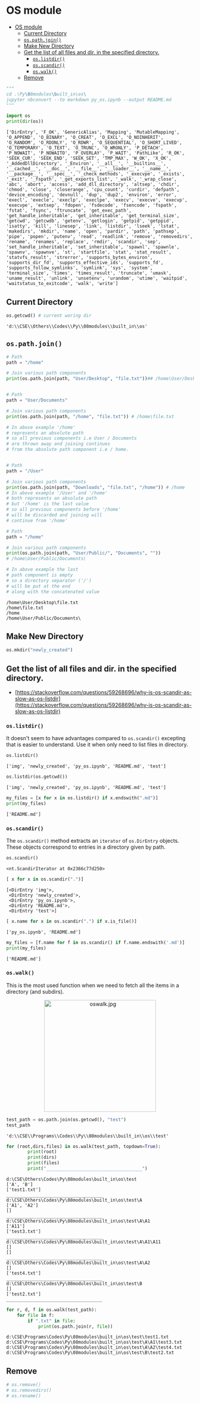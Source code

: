 # OS module

- [OS module](#os-module)
  - [Current Directory](#current-directory)
  - [`os.path.join()`](#ospathjoin)
  - [Make New Directory](#make-new-directory)
  - [Get the list of all files and dir. in the specified directory.](#get-the-list-of-all-files-and-dir-in-the-specified-directory)
    - [`os.listdir()`](#oslistdir)
    - [`os.scandir()`](#osscandir)
    - [`os.walk()`](#oswalk)
  - [Remove](#remove)


```python
"""
cd .\Py\08modules\built_in\os\
jupyter nbconvert --to markdown py_os.ipynb --output README.md
"""

```


```python
import os
print(dir(os))
```

    ['DirEntry', 'F_OK', 'GenericAlias', 'Mapping', 'MutableMapping', 'O_APPEND', 'O_BINARY', 'O_CREAT', 'O_EXCL', 'O_NOINHERIT', 'O_RANDOM', 'O_RDONLY', 'O_RDWR', 'O_SEQUENTIAL', 'O_SHORT_LIVED', 'O_TEMPORARY', 'O_TEXT', 'O_TRUNC', 'O_WRONLY', 'P_DETACH', 'P_NOWAIT', 'P_NOWAITO', 'P_OVERLAY', 'P_WAIT', 'PathLike', 'R_OK', 'SEEK_CUR', 'SEEK_END', 'SEEK_SET', 'TMP_MAX', 'W_OK', 'X_OK', '_AddedDllDirectory', '_Environ', '__all__', '__builtins__', '__cached__', '__doc__', '__file__', '__loader__', '__name__', '__package__', '__spec__', '_check_methods', '_execvpe', '_exists', '_exit', '_fspath', '_get_exports_list', '_walk', '_wrap_close', 'abc', 'abort', 'access', 'add_dll_directory', 'altsep', 'chdir', 'chmod', 'close', 'closerange', 'cpu_count', 'curdir', 'defpath', 'device_encoding', 'devnull', 'dup', 'dup2', 'environ', 'error', 'execl', 'execle', 'execlp', 'execlpe', 'execv', 'execve', 'execvp', 'execvpe', 'extsep', 'fdopen', 'fsdecode', 'fsencode', 'fspath', 'fstat', 'fsync', 'ftruncate', 'get_exec_path', 'get_handle_inheritable', 'get_inheritable', 'get_terminal_size', 'getcwd', 'getcwdb', 'getenv', 'getlogin', 'getpid', 'getppid', 'isatty', 'kill', 'linesep', 'link', 'listdir', 'lseek', 'lstat', 'makedirs', 'mkdir', 'name', 'open', 'pardir', 'path', 'pathsep', 'pipe', 'popen', 'putenv', 'read', 'readlink', 'remove', 'removedirs', 'rename', 'renames', 'replace', 'rmdir', 'scandir', 'sep', 'set_handle_inheritable', 'set_inheritable', 'spawnl', 'spawnle', 'spawnv', 'spawnve', 'st', 'startfile', 'stat', 'stat_result', 'statvfs_result', 'strerror', 'supports_bytes_environ', 'supports_dir_fd', 'supports_effective_ids', 'supports_fd', 'supports_follow_symlinks', 'symlink', 'sys', 'system', 'terminal_size', 'times', 'times_result', 'truncate', 'umask', 'uname_result', 'unlink', 'unsetenv', 'urandom', 'utime', 'waitpid', 'waitstatus_to_exitcode', 'walk', 'write']


## Current Directory


```python
os.getcwd() # current woring dir
```




    'd:\\CSE\\Others\\Codes\\Py\\08modules\\built_in\\os'



## `os.path.join()`


```python
# Path
path = "/home"

# Join various path components
print(os.path.join(path, "User/Desktop", "file.txt"))## /home\User/Desktop\file.txt


# Path
path = "User/Documents"

# Join various path components
print(os.path.join(path, "/home", "file.txt")) # /home\file.txt

# In above example '/home'
# represents an absolute path
# so all previous components i.e User / Documents
# are thrown away and joining continues
# from the absolute path component i.e / home.


# Path
path = "/User"

# Join various path components
print(os.path.join(path, "Downloads", "file.txt", "/home")) # /home
# In above example '/User' and '/home'
# both represents an absolute path
# but '/home' is the last value
# so all previous components before '/home'
# will be discarded and joining will
# continue from '/home'

# Path
path = "/home"

# Join various path components
print(os.path.join(path, "User/Public/", "Documents", ""))
# /home\User/Public/Documents\

# In above example the last
# path component is empty
# so a directory separator ('/')
# will be put at the end
# along with the concatenated value

```

    /home\User/Desktop\file.txt
    /home\file.txt
    /home
    /home\User/Public/Documents\


## Make New Directory


```python
os.mkdir("newly_created")
```

## Get the list of all files and dir. in the specified directory.

- [https://stackoverflow.com/questions/59268696/why-is-os-scandir-as-slow-as-os-listdir](https://stackoverflow.com/questions/59268696/why-is-os-scandir-as-slow-as-os-listdir)

### `os.listdir()`

It doesn't seem to have advantages compared to `os.scandir()` excepting that is easier to understand. Use it when only need to list files in directory.


```python
os.listdir()
```




    ['img', 'newly_created', 'py_os.ipynb', 'README.md', 'test']




```python
os.listdir(os.getcwd())

```




    ['img', 'newly_created', 'py_os.ipynb', 'README.md', 'test']




```python
my_files = [x for x in os.listdir() if x.endswith(".md")]
print(my_files)
```

    ['README.md']


### `os.scandir()`

The `os.scandir()` method extracts an `iterator` of `os.DirEntry` objects. These objects correspond to entries in a directory given by path.


```python
os.scandir()
```




    <nt.ScandirIterator at 0x2366c77d250>




```python
[ x for x in os.scandir(".")]
```




    [<DirEntry 'img'>,
     <DirEntry 'newly_created'>,
     <DirEntry 'py_os.ipynb'>,
     <DirEntry 'README.md'>,
     <DirEntry 'test'>]




```python
[ x.name for x in os.scandir(".") if x.is_file()]
```




    ['py_os.ipynb', 'README.md']




```python
my_files = [f.name for f in os.scandir() if f.name.endswith('.md')]
print(my_files)

```

    ['README.md']


### `os.walk()`

This is the most used function when we need to fetch all the items in a directory (and subdirs).

<div align="center">
<img src="img/oswalk.jpg" alt="oswalk.jpg" width="300px">
</div>


```python
test_path = os.path.join(os.getcwd(), "test")
test_path
```




    'd:\\CSE\\Programs\\Codes\\Py\\08modules\\built_in\\os\\test'




```python
for (root,dirs,files) in os.walk(test_path, topdown=True):
        print(root)
        print(dirs)
        print(files)
        print("____________________________________")


```

    d:\CSE\Others\Codes\Py\08modules\built_in\os\test
    ['A', 'B']
    ['test1.txt']
    ____________________________________
    d:\CSE\Others\Codes\Py\08modules\built_in\os\test\A
    ['A1', 'A2']
    []
    ____________________________________
    d:\CSE\Others\Codes\Py\08modules\built_in\os\test\A\A1
    ['A11']
    ['test3.txt']
    ____________________________________
    d:\CSE\Others\Codes\Py\08modules\built_in\os\test\A\A1\A11
    []
    []
    ____________________________________
    d:\CSE\Others\Codes\Py\08modules\built_in\os\test\A\A2
    []
    ['test4.txt']
    ____________________________________
    d:\CSE\Others\Codes\Py\08modules\built_in\os\test\B
    []
    ['test2.txt']
    ____________________________________



```python
for r, d, f in os.walk(test_path):
    for file in f:
        if ".txt" in file:
            print(os.path.join(r, file))

```

    d:\CSE\Programs\Codes\Py\08modules\built_in\os\test\test1.txt
    d:\CSE\Programs\Codes\Py\08modules\built_in\os\test\A\A1\test3.txt
    d:\CSE\Programs\Codes\Py\08modules\built_in\os\test\A\A2\test4.txt
    d:\CSE\Programs\Codes\Py\08modules\built_in\os\test\B\test2.txt


## Remove


```python
# os.remove()
# os.removedirs()
# os.rename()
```
